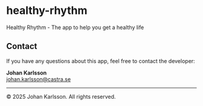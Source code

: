 # healthy-rhythm
Healthy Rhythm - The app to help you get a healthy life

## Contact

If you have any questions about this app, feel free to contact the developer:

**Johan Karlsson**  
[johan.karlsson@castra.se](mailto:johan.karlsson@castra.se)

---

© 2025 Johan Karlsson. All rights reserved.


